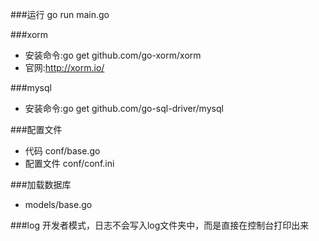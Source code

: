 ###运行
go run main.go

###xorm	
- 安装命令:go get github.com/go-xorm/xorm
- 官网:http://xorm.io/

###mysql
- 安装命令:go get github.com/go-sql-driver/mysql

###配置文件
- 代码	conf/base.go
- 配置文件 conf/conf.ini

###加载数据库
- models/base.go

###log
开发者模式，日志不会写入log文件夹中，而是直接在控制台打印出来